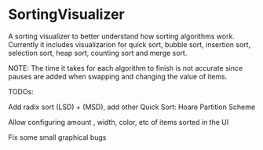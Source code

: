 # SortingVisualizer

A sorting visualizer to better understand how sorting algorithms work. Currently it includes visualizarion for quick sort, bubble sort, insertion sort, selection sort, heap sort, counting sort and merge sort. 

NOTE: The time it takes for each algorithm to finish is not accurate since pauses are added when swapping and changing the value of items.

TODOs: 

Add radix sort (LSD) + (MSD), add other Quick Sort: Hoare Partition Scheme

Allow configuring amount , width, color, etc of items sorted in the UI

Fix some small graphical bugs






